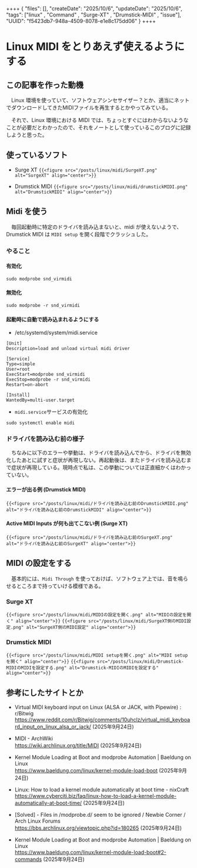 ++++
{
    "files": [],
    "createDate": "2025/10/6",
    "updateDate": "2025/10/6",
    "tags": ["linux" , "Command" , "Surge-XT" , "Drumstick-MIDI" , "issue"],
    "UUID": "f5423db7-948a-4509-8078-e1e8c175dd06"
}
++++

# Linux MIDI をとりあえず使えるようにする
## この記事を作った動機
　Linux 環境を使っていて、ソフトウェアシンセサイザー？とか、適当にネットでダウンロードしてきたMIDIファイルを再生するとかやってみている。  

　それで、Linux 環境における MIDI では、ちょっとすぐにはわからないようなことが必要だとわかったので、それをノートとして使っているこのブログに記録しようと思った。

## 使っているソフト
- Surge XT
`{{<figure src="/posts/linux/midi/SurgeXT.png" alt="SurgeXT" align="center">}}`

- Drumstick MIDI
`{{<figure src="/posts/linux/midi/drumstickMIDI.png" alt="DrumstickMIDI" align="center">}}`

## Midi を使う
　毎回起動時に特定のドライバを読み込まないと、midi が使えないようで、Drumstick MIDI は `MIDI setup` を開く段階でクラッシュした。
### やること
#### 有効化
```
sudo modprobe snd_virmidi
```
#### 無効化
```
sudo modprobe -r snd_virmidi
```
#### 起動時に自動で読み込まれるようにする
- /etc/systemd/system/midi.service
```
[Unit]
Description=load and unload virtual midi driver

[Service]
Type=simple
User=root
ExecStart=modprobe snd_virmidi
ExecStop=modprobe -r snd_virmidi
Restart=on-abort

[Install]
WantedBy=multi-user.target
```
- `midi.service`サービスの有効化
```
sudo systemctl enable midi
```

### ドライバを読み込む前の様子
　ちなみに以下のエラーや挙動は、ドライバを読み込んでから、ドライバを無効化したあとに試すと症状が再現しない。再起動後は、またドライバを読み込むまで症状が再現している。現時点で私は、この挙動については正直細かくはわかっていない。
#### エラーが出る例 (Drumstick MIDI)
`{{<figure src="/posts/linux/midi/ドライバを読み込む前のDrumstickMIDI.png" alt="ドライバを読み込む前のDrumstickMIDI" align="center">}}`
#### Active MIDI Inputs が何も出てこない例 (Surge XT)
`{{<figure src="/posts/linux/midi/ドライバを読み込む前のSurgeXT.png" alt="ドライバを読み込む前のSurgeXT" align="center">}}`

## MIDI の設定をする
　基本的には、`Midi Through` を使っておけば、ソフトウェア上では、音を鳴らせるところまで持っていける模様である。

### Surge XT
`{{<figure src="/posts/linux/midi/MIDIの設定を開く.png" alt="MIDIの設定を開く" align="center">}}`
`{{<figure src="/posts/linux/midi/SurgeXT側のMIDI設定.png" alt="SurgeXT側のMIDI設定" align="center">}}`

### Drumstick MIDI
`{{<figure src="/posts/linux/midi/MIDI setupを開く.png" alt="MIDI setupを開く" align="center">}}`
`{{<figure src="/posts/linux/midi/Drumstick-MIDIのMIDIを設定する.png" alt="Drumstick-MIDIのMIDIを設定する" align="center">}}`


## 参考にしたサイトとか
- Virtual MIDI keyboard input on Linux (ALSA or JACK, with Pipewire) : r/Bitwig   
https://www.reddit.com/r/Bitwig/comments/10uhclz/virtual_midi_keyboard_input_on_linux_alsa_or_jack/ (2025年9月24日) 
- MIDI - ArchWiki   
https://wiki.archlinux.org/title/MIDI (2025年9月24日) 

- Kernel Module Loading at Boot and modprobe Automation | Baeldung on Linux   
https://www.baeldung.com/linux/kernel-module-load-boot (2025年9月24日) 
- Linux: How to load a kernel module automatically at boot time - nixCraft   
https://www.cyberciti.biz/faq/linux-how-to-load-a-kernel-module-automatically-at-boot-time/ (2025年9月24日) 
- [Solved] - Files in /modprobe.d/ seem to be ignored / Newbie Corner / Arch Linux Forums   
https://bbs.archlinux.org/viewtopic.php?id=180265 (2025年9月24日) 
- Kernel Module Loading at Boot and modprobe Automation | Baeldung on Linux   
https://www.baeldung.com/linux/kernel-module-load-boot#2-commands (2025年9月24日) 